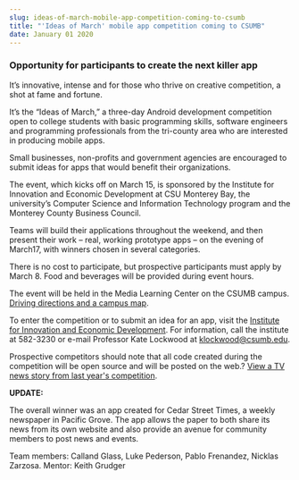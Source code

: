 ```yaml
---
slug: ideas-of-march-mobile-app-competition-coming-to-csumb
title: "'Ideas of March' mobile app competition coming to CSUMB"
date: January 01 2020
---
```


 
<h3>Opportunity for participants to create the next killer app</h3>
<p>
  It’s innovative, intense and for those who thrive on creative competition, a
  shot at fame and fortune.
</p>
<p>
  It’s the “Ideas of March,” a three-day Android development competition open to
  college students with basic programming skills, software engineers and
  programming professionals from the tri-county area who are interested in
  producing mobile apps.
</p>
<p>
  Small businesses, non-profits and government agencies are encouraged to submit
  ideas for apps that would benefit their organizations.
</p>
<p>
  The event, which kicks off on March 15, is sponsored by the Institute for
  Innovation and Economic Development at CSU Monterey Bay, the university’s
  Computer Science and Information Technology program and the Monterey County
  Business Council.
</p>
<p>
  Teams will build their applications throughout the weekend, and then present
  their work – real, working prototype apps – on the evening of March17, with
  winners chosen in several categories.
</p>
<p>
  There is no cost to participate, but prospective participants must apply by
  March 8. Food and beverages will be provided during event hours.
</p>
<p>
  The event will be held in the Media Learning Center on the CSUMB campus.
  <a href="https://csumb.edu/map">Driving directions and a campus map</a>.
</p>
<p>
  To enter the competition or to submit an idea for an app, visit the
  <a href="https://innovation.csumb.edu/ideas-march"
    >Institute for Innovation and Economic Development</a
  >. For information, call the institute at 582-3230 or e-mail Professor Kate
  Lockwood at
  <a
    href="&#109;a&#105;l&#116;o&#x3a;k&#x6c;&#111;&#x63;&#107;&#x77;&#111;&#x6f;&#100;&#x40;&#99;&#x73;&#117;&#x6d;&#98;&#x2e;&#101;&#x64;&#117;"
    >klockwood@csumb.edu</a
  >.
</p>
<p>
  Prospective competitors should note that all code created during the
  competition will be open source and will be posted on the web.?
  <a
    href="https://www.ksbw.com/news/central-california/monterey/Get-your-app-on-CSUMB-hosts-app-invention-event/-/5738820/9401890/-/3vkgjpz/-/index.html"
    >View a TV news story from last year's competition</a
  >.
</p>
<p><strong>UPDATE:</strong></p>
<p>
  The overall winner was an app created for Cedar Street Times, a weekly
  newspaper in Pacific Grove. The app allows the paper to both share its news
  from its own website and also provide an avenue for community members to post
  news and events.
</p>
<p>
  Team members: Calland Glass, Luke Pederson, Pablo Frenandez, Nicklas Zarzosa.
  Mentor: Keith Grudger
</p>
<p></p>
<p></p>
 
